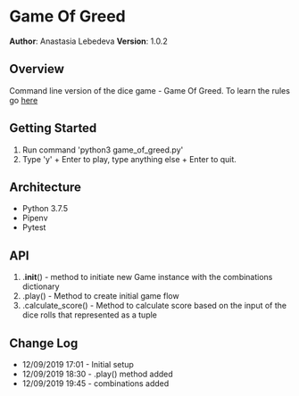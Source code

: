 # Game Of Greed

**Author**: Anastasia Lebedeva
**Version**: 1.0.2

## Overview
Command line version of the dice game - Game Of Greed.
To learn the rules go [here](https://en.wikipedia.org/wiki/Dice_10000)


## Getting Started
1. Run command 'python3 game_of_greed.py'
2. Type 'y' + Enter to play,
type anything else + Enter to quit.



## Architecture
* Python 3.7.5
* Pipenv
* Pytest


## API
1. .__init__()  - method to initiate new Game instance with the combinations dictionary
2. .play() - Method to create initial game flow
3. .calculate_score() - Method to calculate score based on the input of the dice rolls that represented as a tuple


## Change Log

* 12/09/2019 17:01 - Initial setup
* 12/09/2019 18:30 - .play() method added
* 12/09/2019 19:45 - combinations added
